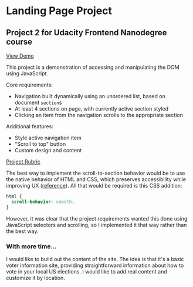 # Landing Page Project

## Project 2 for Udacity Frontend Nanodegree course

[View Demo](https://apennell.github.io/voter-info/)

This project is a demonstration of accessing and manipulating the DOM using JavaScript.

Core requirements:

- Navigation built dynamically using an unordered list, based on document `section`s
- At least 4 sections on page, with currently active section styled
- Clicking an item from the navigation scrolls to the appropriate section

Additional features:

- Style active navigation item
- "Scroll to top" button
- Custom design and content

[Project Rubric](https://review.udacity.com/#!/rubrics/2658/view)

The best way to implement the scroll-to-section behavior would be to use the native behavior of HTML and CSS, which preserves accessibility while improving UX ([reference](https://css-tricks.com/snippets/jquery/smooth-scrolling/)). All that would be required is this CSS addition:

```css
html {
  scroll-behavior: smooth;
}
```

However, it was clear that the project requirements wanted this done using JavaScript selectors and scrolling, so I implemented it that way rather than the best way.

### With more time...

I would like to build out the content of the site. The idea is that it's a basic voter information site, providing straightforward information about how to vote in your local US elections. I would like to add real content and customize it by location.
